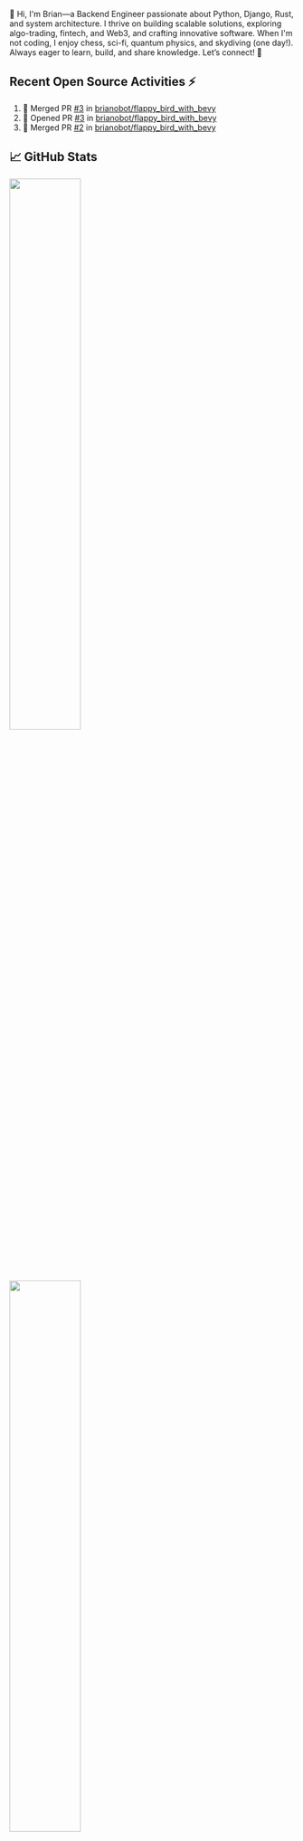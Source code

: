 👋 Hi, I'm Brian—a Backend Engineer passionate about Python, Django, Rust, and system architecture. I thrive on building scalable solutions, exploring algo-trading, fintech, and Web3, and crafting innovative software. When I'm not coding, I enjoy chess, sci-fi, quantum physics, and skydiving (one day!). Always eager to learn, build, and share knowledge. Let’s connect! 🚀

## Recent Open Source Activities ⚡️
<!--START_SECTION:activity-->
1. 🎉 Merged PR [#3](https://github.com/brianobot/flappy_bird_with_bevy/pull/3) in [brianobot/flappy_bird_with_bevy](https://github.com/brianobot/flappy_bird_with_bevy)
2. 💪 Opened PR [#3](https://github.com/brianobot/flappy_bird_with_bevy/pull/3) in [brianobot/flappy_bird_with_bevy](https://github.com/brianobot/flappy_bird_with_bevy)
3. 🎉 Merged PR [#2](https://github.com/brianobot/flappy_bird_with_bevy/pull/2) in [brianobot/flappy_bird_with_bevy](https://github.com/brianobot/flappy_bird_with_bevy)
<!--END_SECTION:activity-->

## 📈 GitHub Stats  
<div>  
  <img src="https://github-readme-stats.anuraghazra1.vercel.app/api?username=brianobot&show_icons=true&theme=tokyonight" width="50%" />  
  <img src="https://github-readme-stats.vercel.app/api/top-langs/?username=brianobot&layout=compact&hide=html,css&theme=tokyonight" width="50%" />  
</div>  

<p align="left">  
  <img src="https://komarev.com/ghpvc/?username=brianobot&label=Profile%20views&color=0e75b6&style=flat" alt="Profile views" />  
</p>
<!--
brianobot/brianobot is a ✨ special ✨ repository because its `README.md` (this file) appears on your GitHub profile.
You can click the Preview link to take a look at your changes.
--->
